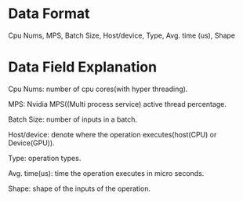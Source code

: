 # Data Format
Cpu Nums, MPS, Batch Size, Host/device, Type, Avg. time (us), Shape
# Data Field Explanation
Cpu Nums: number of cpu cores(with hyper threading).


MPS: Nvidia MPS((Multi process service) active thread percentage.


Batch Size: number of inputs in a batch.


Host/device: denote where the operation executes(host(CPU) or Device(GPU)).

Type: operation types.


Avg. time(us): time the operation executes in micro seconds.


Shape: shape of the inputs of the operation.
